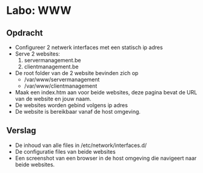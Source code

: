 # Labo: WWW

## Opdracht

* Configureer 2 netwerk interfaces met een statisch ip adres
* Serve 2 websites:
    1. servermanagement.be
    2. clientmanagement.be
* De root folder van de 2 website bevinden zich op
    * /var/www/servermanagement
    * /var/www/clientmanagement
* Maak een index.htm aan voor beide websites, deze pagina bevat de URL van de
  website en jouw naam.
* De websites worden gebind volgens ip adres
* De website is bereikbaar vanaf de host omgeving.

## Verslag
* De inhoud van alle files in /etc/network/interfaces.d/
* De configuratie files van beide websites
* Een screenshot van een browser in de host omgeving die navigeert naar beide
  websites.

